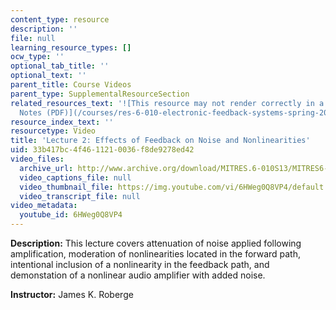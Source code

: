 ```yaml
---
content_type: resource
description: ''
file: null
learning_resource_types: []
ocw_type: ''
optional_tab_title: ''
optional_text: ''
parent_title: Course Videos
parent_type: SupplementalResourceSection
related_resources_text: '![This resource may not render correctly in a screen reader.](/images/inacessible.gif)[Lecture
  Notes (PDF)](/courses/res-6-010-electronic-feedback-systems-spring-2013/resources/mitres_6-010s13_lec02)'
resource_index_text: ''
resourcetype: Video
title: 'Lecture 2: Effects of Feedback on Noise and Nonlinearities'
uid: 33b417bc-4f46-1121-0036-f8de9278ed42
video_files:
  archive_url: http://www.archive.org/download/MITRES.6-010S13/MITRES6-010S13_lec02_300k.mp4
  video_captions_file: null
  video_thumbnail_file: https://img.youtube.com/vi/6HWeg0Q8VP4/default.jpg
  video_transcript_file: null
video_metadata:
  youtube_id: 6HWeg0Q8VP4
---
```


**Description:** This lecture covers attenuation of noise applied following amplification, moderation of nonlinearities located in the forward path, intentional inclusion of a nonlinearity in the feedback path, and demonstation of a nonlinear audio amplifier with added noise.

**Instructor:** James K. Roberge